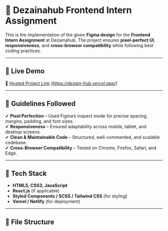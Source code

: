 # 🎨 Dezainahub Frontend Intern Assignment

This is the implementation of the given **Figma design** for the **Frontend Intern Assignment** at Dezainahub. The project ensures **pixel-perfect UI**, **responsiveness**, and **cross-browser compatibility** while following best coding practices.

---

## 📌 **Live Demo**
🔗 [Hosted Project Link](#) _(https://dezain-hub.vercel.app/)_

---

## 🎯 **Guidelines Followed**
✔ **Pixel Perfection** – Used Figma’s inspect mode for precise spacing, margins, padding, and font sizes.  
✔ **Responsiveness** – Ensured adaptability across mobile, tablet, and desktop screens.  
✔ **Clean & Maintainable Code** – Structured, well-commented, and scalable codebase.  
✔ **Cross-Browser Compatibility** – Tested on Chrome, Firefox, Safari, and Edge.  

---

## 🚀 **Tech Stack**
- **HTML5, CSS3, JavaScript**
- **React.js** (if applicable)
- **Styled Components / SCSS / Tailwind CSS** (for styling)
- **Vercel / Netlify** (for deployment)

---

## 📂 **File Structure**
